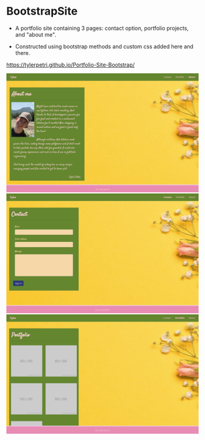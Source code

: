 # BootstrapSite

- A portfolio site containing 3 pages: contact option, portfolio projects, and "about me".

- Constructed using bootstrap methods and custom css added here and there.

https://tylerpetri.github.io/Portfolio-Site-Bootstrap/

![Aboutme](Assets/AboutmeSS.PNG?raw=true)
![Contact](Assets/ContactSS.PNG?raw=true)
![Portfolio](Assets/PortfolioSS.PNG?raw=true)
